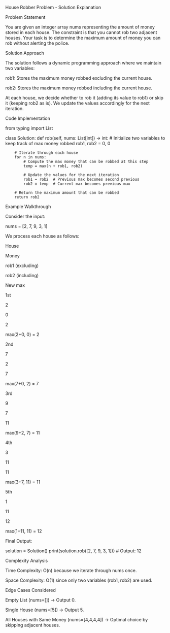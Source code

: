 House Robber Problem - Solution Explanation

Problem Statement

You are given an integer array nums representing the amount of money stored in each house. The constraint is that you cannot rob two adjacent houses. Your task is to determine the maximum amount of money you can rob without alerting the police.

Solution Approach

The solution follows a dynamic programming approach where we maintain two variables:

rob1: Stores the maximum money robbed excluding the current house.

rob2: Stores the maximum money robbed including the current house.

At each house, we decide whether to rob it (adding its value to rob1) or skip it (keeping rob2 as is). We update the values accordingly for the next iteration.

Code Implementation

from typing import List

class Solution:
    def rob(self, nums: List[int]) -> int:
        # Initialize two variables to keep track of max money robbed
        rob1, rob2 = 0, 0  

        # Iterate through each house
        for n in nums:
            # Compute the max money that can be robbed at this step
            temp = max(n + rob1, rob2)
            
            # Update the values for the next iteration
            rob1 = rob2  # Previous max becomes second previous
            rob2 = temp  # Current max becomes previous max

        # Return the maximum amount that can be robbed
        return rob2  

Example Walkthrough

Consider the input:

nums = [2, 7, 9, 3, 1]

We process each house as follows:

House

Money

rob1 (excluding)

rob2 (including)

New max

1st

2

0

2

max(2+0, 0) = 2

2nd

7

2

7

max(7+0, 2) = 7

3rd

9

7

11

max(9+2, 7) = 11

4th

3

11

11

max(3+7, 11) = 11

5th

1

11

12

max(1+11, 11) = 12

Final Output:

solution = Solution()
print(solution.rob([2, 7, 9, 3, 1]))  # Output: 12

Complexity Analysis

Time Complexity: O(n) because we iterate through nums once.

Space Complexity: O(1) since only two variables (rob1, rob2) are used.

Edge Cases Considered

Empty List (nums=[]) → Output 0.

Single House (nums=[5]) → Output 5.

All Houses with Same Money (nums=[4,4,4,4]) → Optimal choice by skipping adjacent houses.
